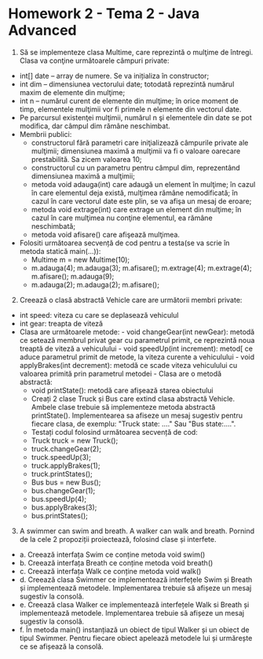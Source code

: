 # Homework 2 - Tema 2 - Java Advanced

1.  Să se implementeze clasa Multime, care reprezintă o mulţime de întregi.  Clasa va conţine următoarele câmpuri private: 
   - int[] date – array de numere. Se va inițializa în constructor; 
   - int dim – dimensiunea vectorului date; totodată reprezintă numărul maxim de elemente din mulţime; 
   - int n – numărul curent de elemente din mulţime; în orice moment de timp, elementele mulţimii vor fi primele n elemente din vectorul date. 
   - Pe parcursul existenţei mulţimii, numărul n şi elementele din date se pot modifica, dar câmpul dim rămâne neschimbat.
   - Membrii publici: 
     - constructorul fără parametri care iniţializează câmpurile private ale mulţimii; dimensiunea maximă a mulţimii va fi o valoare oarecare prestabilită. Sa zicem valoarea 10;
     - constructorul cu un parametru pentru câmpul dim, reprezentând dimensiunea maximă a mulţimii; 
     - metoda void adauga(int) care adaugă un element în mulţime; în cazul în care elementul deja există, mulţimea rămâne nemodificată; în cazul în care vectorul date este plin, se va afişa un mesaj de eroare; 
     - metoda void extrage(int) care extrage un element din mulţime; în cazul în care mulţimea nu conţine elementul, ea rămâne neschimbată;
     - metoda void afisare() care afişează mulţimea.
   - Folositi următoarea secvență de cod pentru a testa(se va scrie în metoda statică main(…)):
     - Multime m = new Multime(10);
     - m.adauga(4);  m.adauga(3);  m.afisare();  m.extrage(4);  m.extrage(4);  m.afisare();  m.adauga(9);  
     - m.adauga(2);  m.adauga(2);  m.afisare();  
 2.  Creează o clasă abstractă Vehicle care are următorii membri private:
   - int speed: viteza cu care se deplasează vehiculul
   - int gear: treapta de viteză
   - Clasa are următoarele metode:
    - void changeGear(int newGear): metodă ce setează membrul privat gear cu parametrul primit,  ce reprezintă noua treaptă de viteză a vehiculului
    - void speedUp(int increment): metod[ ce aduce parametrul primit de metode, la viteza curente a vehiculului
    - void applyBrakes(int decrement): metodă ce scade viteza vehiculului cu valoarea primită prin parametrul metodei
    - Clasa are o metodă abstractă:
     - void printState(): metodă care afișează starea obiectului
     - Creați 2 clase Truck și Bus care extind clasa abstractă Vehicle. Ambele clase trebuie să implementeze metoda abstractă printState().
       Implementearea sa afiseze un mesaj sugestiv pentru fiecare clasa, de exemplu: "Truck state: …." Sau "Bus state:….". 
     - Testați codul folosind următoarea secvență de cod:
      - Truck  truck = new Truck(); 
      - truck.changeGear(2); 
      - truck.speedUp(3); 
      - truck.applyBrakes(1);
      - truck.printStates();
      - Bus bus = new Bus(); 
      - bus.changeGear(1); 
      - bus.speedUp(4); 
      - bus.applyBrakes(3); 
      - bus.printStates(); 
3. A swimmer can swim and breath. A walker can walk and breath. Pornind de la cele 2 propoziții proiectează, folosind clase și interfete.
  - a.  Creează interfața Swim ce conține metoda void swim()
  - b.  Creează interfața Breath ce conține metoda void breath()
  - c.  Creează interfața Walk ce conține metoda void walk()
  - d.  Creează clasa Swimmer ce implementează interfețele Swim și Breath și implementează metodele.
           Implementarea trebuie să afișeze un mesaj sugestiv la consolă. 
  - e.  Creează clasa Walker ce implementează interfețele Walk si Breath și implementează metodele.
           Implementarea trebuie să afișeze un mesaj sugestiv la consolă.
  - f.  În metoda main() instanțiază un obiect de tipul Walker și un obiect de tipul Swimmer.
           Pentru fiecare obiect apelează metodele lui și urmărește ce se afișează la consolă.
  
   
